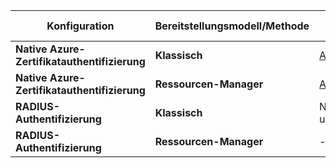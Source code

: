 **Konfiguration**| **Bereitstellungsmodell/Methode** | **Azure-Portal** | **Klassisches Portal** | **PowerShell** |
| --- | --- | --- | --- | --- |
| **Native Azure-Zertifikatauthentifizierung** | **Klassisch** |[Artikel](../articles/vpn-gateway/vpn-gateway-howto-point-to-site-classic-azure-portal.md) |Unterstützt |Unterstützt |
| **Native Azure-Zertifikatauthentifizierung** | **Ressourcen-Manager** |[Artikel](../articles/vpn-gateway/vpn-gateway-howto-point-to-site-resource-manager-portal.md) |Nicht unterstützt |[Artikel](../articles/vpn-gateway/vpn-gateway-howto-point-to-site-rm-ps.md) |
| **RADIUS-Authentifizierung** | **Klassisch** | Nicht unterstützt | Nicht unterstützt | Nicht unterstützt |
| **RADIUS-Authentifizierung** | **Ressourcen-Manager** | - | Nicht unterstützt | [Artikel](point-to-site-how-to-radius-ps.md) |
